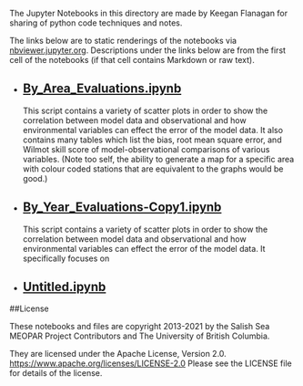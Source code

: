 The Jupyter Notebooks in this directory are made by Keegan Flanagan
for sharing of python code techniques and notes.

The links below are to static renderings of the notebooks via
[nbviewer.jupyter.org](https://nbviewer.jupyter.org/).
Descriptions under the links below are from the first cell of the notebooks
(if that cell contains Markdown or raw text).

* ## [By_Area_Evaluations.ipynb](https://nbviewer.jupyter.org/github/SalishSeaCast/analysis-keegan/blob/master/notebooks/Evaluations/By_Area_Evaluations.ipynb)  
    
    This script contains a variety of scatter plots in order to show the correlation between model data and observational and how environmental variables can effect the error of the model data. It also contains many tables which list the bias, root mean square error, and Wilmot skill score of model-observational comparisons of various variables. (Note too self, the ability to generate a map for a specific area with colour coded stations that are equivalent to the graphs would be good.) 

* ## [By_Year_Evaluations-Copy1.ipynb](https://nbviewer.jupyter.org/github/SalishSeaCast/analysis-keegan/blob/master/notebooks/Evaluations/By_Year_Evaluations-Copy1.ipynb)  
    
    This script contains a variety of scatter plots in order to show the correlation between model data and observational and how environmental variables can effect the error of the model data. It specifically focuses on 

* ## [Untitled.ipynb](https://nbviewer.jupyter.org/github/SalishSeaCast/analysis-keegan/blob/master/notebooks/Evaluations/Untitled.ipynb)  
    

##License

These notebooks and files are copyright 2013-2021
by the Salish Sea MEOPAR Project Contributors
and The University of British Columbia.

They are licensed under the Apache License, Version 2.0.
https://www.apache.org/licenses/LICENSE-2.0
Please see the LICENSE file for details of the license.
